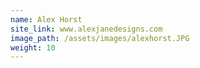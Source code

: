 ```yaml
---
name: Alex Horst
site_link: www.alexjanedesigns.com
image_path: /assets/images/alexhorst.JPG
weight: 10
---
```



